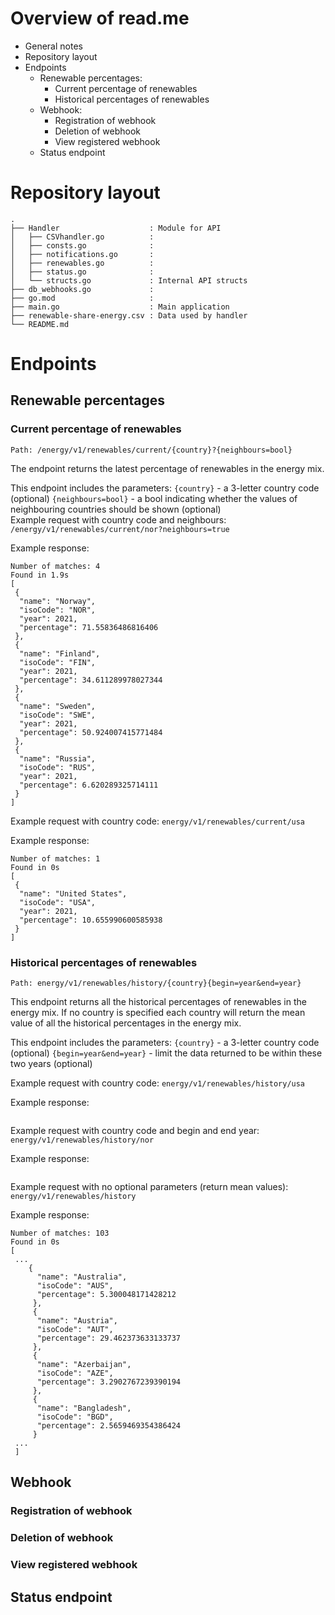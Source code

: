 # Overview of read.me
- General notes
- Repository layout
- Endpoints
	- Renewable percentages:
		- Current percentage of renewables
		- Historical percentages of renewables
	- Webhook:
		- Registration of webhook
		- Deletion of webhook
		- View registered webhook
	- Status endpoint
# Repository layout
```
.
├── Handler                    : Module for API
│   ├── CSVhandler.go          :
│   ├── consts.go              :
│   ├── notifications.go       :
│   ├── renewables.go          :
│   ├── status.go              :
│   └── structs.go             : Internal API structs
├── db_webhooks.go             :
├── go.mod                     :
├── main.go                    : Main application
├── renewable-share-energy.csv : Data used by handler
└── README.md
```
# Endpoints
## Renewable percentages<br>
### Current percentage of renewables
```
Path: /energy/v1/renewables/current/{country}?{neighbours=bool}
```
The endpoint returns the latest percentage of renewables in the energy mix.

This endpoint includes the parameters:
`{country}` - a 3-letter country code (optional)
`{neighbours=bool}` - a bool indicating whether the values of neighbouring countries should be shown (optional)<br>
Example request with country code and neighbours:
`/energy/v1/renewables/current/nor?neighbours=true`

Example response:
```
Number of matches: 4
Found in 1.9s
[
 {
  "name": "Norway",
  "isoCode": "NOR",
  "year": 2021,
  "percentage": 71.55836486816406
 },
 {
  "name": "Finland",
  "isoCode": "FIN",
  "year": 2021,
  "percentage": 34.611289978027344
 },
 {
  "name": "Sweden",
  "isoCode": "SWE",
  "year": 2021,
  "percentage": 50.924007415771484
 },
 {
  "name": "Russia",
  "isoCode": "RUS",
  "year": 2021,
  "percentage": 6.620289325714111
 }
]

```

Example request with country code:
`energy/v1/renewables/current/usa`

Example response:
```
Number of matches: 1
Found in 0s
[
 {
  "name": "United States",
  "isoCode": "USA",
  "year": 2021,
  "percentage": 10.655990600585938
 }
]
```

### Historical percentages of renewables
```
Path: energy/v1/renewables/history/{country}{begin=year&end=year}
```
This endpoint returns all the historical percentages of renewables in the energy mix. If no country is specified each country will return the mean value of all the historical percentages in the energy mix.


This endpoint includes the parameters:
`{country}` - a 3-letter country code (optional)
`{begin=year&end=year}` - limit the data returned to be within these two years (optional)

Example request with country code:
`energy/v1/renewables/history/usa`

Example response:
```
```

Example request with country code and begin and end year:
`energy/v1/renewables/history/nor`

Example response:
```
```

Example request with no optional parameters (return mean values):
`energy/v1/renewables/history`

Example response:
```
Number of matches: 103
Found in 0s
[
 ...
	{
	  "name": "Australia",
	  "isoCode": "AUS",
	  "percentage": 5.300048171428212
	 },
	 {
	  "name": "Austria",
	  "isoCode": "AUT",
	  "percentage": 29.462373633133737
	 },
	 {
	  "name": "Azerbaijan",
	  "isoCode": "AZE",
	  "percentage": 3.2902767239390194
	 },
	 {
	  "name": "Bangladesh",
	  "isoCode": "BGD",
	  "percentage": 2.5659469354386424
	 }
 ...
 ]
```

## Webhook<br>
### Registration of webhook
### Deletion of webhook
### View registered webhook
## Status endpoint<br>
